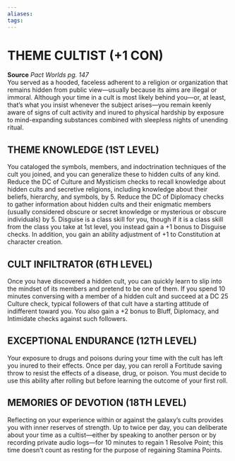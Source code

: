 ```yaml
---
aliases: 
tags: 
---
```

# THEME CULTIST (+1 CON)
**Source** _Pact Worlds pg. 147_  
You served as a hooded, faceless adherent to a religion or organization that remains hidden from public view—usually because its aims are illegal or immoral. Although your time in a cult is most likely behind you—or, at least, that’s what you insist whenever the subject arises—you remain keenly aware of signs of cult activity and inured to physical hardship by exposure to mind-expanding substances combined with sleepless nights of unending ritual.  

## THEME KNOWLEDGE (1ST LEVEL)

You cataloged the symbols, members, and indoctrination techniques of the cult you joined, and you can generalize these to hidden cults of any kind. Reduce the DC of Culture and Mysticism checks to recall knowledge about hidden cults and secretive religions, including knowledge about their beliefs, hierarchy, and symbols, by 5. Reduce the DC of Diplomacy checks to gather information about hidden cults and their enigmatic members (usually considered obscure or secret knowledge or mysterious or obscure individuals) by 5. Disguise is a class skill for you, though if it is a class skill from the class you take at 1st level, you instead gain a +1 bonus to Disguise checks. In addition, you gain an ability adjustment of +1 to Constitution at character creation.  

## CULT INFILTRATOR (6TH LEVEL)

Once you have discovered a hidden cult, you can quickly learn to slip into the mindset of its members and pretend to be one of them. If you spend 10 minutes conversing with a member of a hidden cult and succeed at a DC 25 Culture check, typical followers of that cult have a starting attitude of indifferent toward you. You also gain a +2 bonus to Bluff, Diplomacy, and Intimidate checks against such followers.  

## EXCEPTIONAL ENDURANCE (12TH LEVEL)

Your exposure to drugs and poisons during your time with the cult has left you inured to their effects. Once per day, you can reroll a Fortitude saving throw to resist the effects of a disease, drug, or poison. You must decide to use this ability after rolling but before learning the outcome of your first roll.  

## MEMORIES OF DEVOTION (18TH LEVEL)

Reflecting on your experience within or against the galaxy’s cults provides you with inner reserves of strength. Up to twice per day, you can deliberate about your time as a cultist—either by speaking to another person or by recording private audio logs—for 10 minutes to regain 1 Resolve Point; this time doesn’t count as resting for the purpose of regaining Stamina Points.

